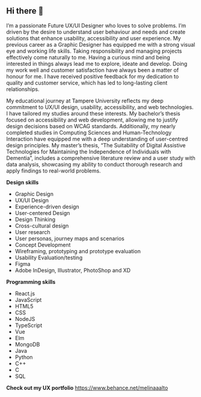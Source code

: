 ## Hi there 👋

I’m a passionate Future UX/UI Designer who loves to solve problems. I’m driven by the desire to understand user behaviour and needs and create solutions that enhance usability, accessibility and user experience. My previous career as a Graphic Designer has equipped me with a strong visual eye and working life skills. Taking responsibility and managing projects effectively come naturally to me. Having a curious mind and being interested in things always lead me to explore, ideate and develop. Doing my work well and customer satisfaction have always been a matter of honour for me. I have received positive feedback for my dedication to quality and customer service, which has led to long-lasting client relationships.

My educational journey at Tampere University reflects my deep commitment to UX/UI design, usability, accessibility, and web technologies. I have tailored my studies around these interests. My bachelor’s thesis focused on accessibility and web development, allowing me to justify design decisions based on WCAG standards. Additionally, my nearly completed studies in Computing Sciences and Human-Technology Interaction have equipped me with a deep understanding of user-centred design principles. My master’s thesis, “The Suitability of Digital Assistive Technologies for Maintaining the Independence of Individuals with Dementia”, includes a comprehensive literature review and a user study with data analysis, showcasing my ability to conduct thorough research and apply findings to real-world problems.

**Design skills**
-	Graphic Design
-	UX/UI Design
-	Experience-driven design
-	User-centered Design
-	Design Thinking
-	Cross-cultural design
-	User research
-	User personas, journey maps and scenarios
-	Concept Development
-	Wireframing, prototyping and prototype evaluation
-	Usability Evaluation/testing
-	Figma
-	Adobe InDesign, Illustrator, PhotoShop and XD

**Programming skills**
-	React.js
-	JavaScript
-	HTML5
-	CSS
-	NodeJS
-	TypeScript
-	Vue
-	Elm
-	MongoDB
-	Java
-	Python
-	C++
-	C
-	SQL

**Check out my UX portfolio**
https://www.behance.net/melinaaalto
